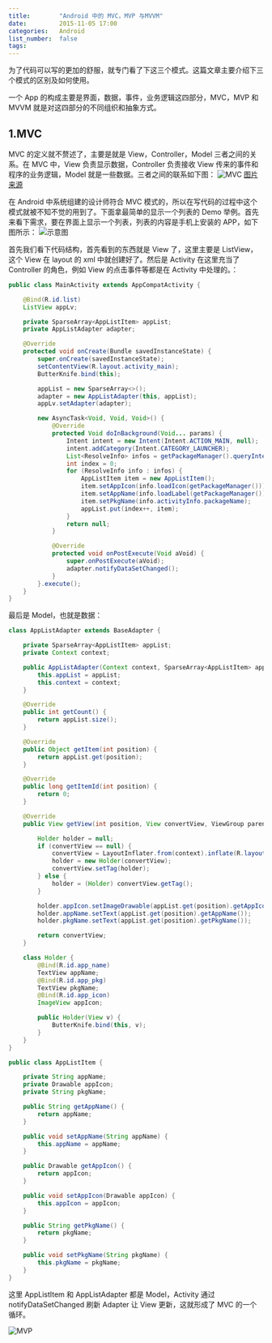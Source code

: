 ```yaml
---
title:        "Android 中的 MVC，MVP 与MVVM"
date:         2015-11-05 17:00
categories:   Android
list_number:  false
tags:
---
```


为了代码可以写的更加的舒服，就专门看了下这三个模式。这篇文章主要介绍下三个模式的区别及如何使用。

<!-- more -->

一个 App 的构成主要是界面，数据，事件，业务逻辑这四部分，MVC，MVP 和 MVVM 就是对这四部分的不同组织和抽象方式。

## 1.MVC
MVC 的定义就不赘述了，主要是就是 View，Controller，Model 三者之间的关系。在 MVC 中，View 负责显示数据，Controller 负责接收 View 传来的事件和程序的业务逻辑，Model 就是一些数据。三者之间的联系如下图：
![MVC](http://7xisp0.com1.z0.glb.clouddn.com/android_mvc.png)
[图片来源](https://stackoverflow.com/questions/2056/what-are-mvp-and-mvc-and-what-is-the-difference)

在 Android 中系统组建的设计师符合 MVC 模式的，所以在写代码的过程中这个模式就被不知不觉的用到了。下面拿最简单的显示一个列表的 Demo 举例。首先来看下需求，要在界面上显示一个列表，列表的内容是手机上安装的 APP，如下图所示：
![示意图](http://7xisp0.com1.z0.glb.clouddn.com/android_mvc_demo_pic.png)

首先我们看下代码结构，首先看到的东西就是 View 了，这里主要是 ListView，这个 View 在 layout 的 xml 中就创建好了。然后是 Activity 在这里充当了 Controller 的角色，例如 View 的点击事件等都是在 Activity 中处理的。：
```Java
public class MainActivity extends AppCompatActivity {

    @Bind(R.id.list)
    ListView appLv;

    private SparseArray<AppListItem> appList;
    private AppListAdapter adapter;

    @Override
    protected void onCreate(Bundle savedInstanceState) {
        super.onCreate(savedInstanceState);
        setContentView(R.layout.activity_main);
        ButterKnife.bind(this);

        appList = new SparseArray<>();
        adapter = new AppListAdapter(this, appList);
        appLv.setAdapter(adapter);

        new AsyncTask<Void, Void, Void>() {
            @Override
            protected Void doInBackground(Void... params) {
                Intent intent = new Intent(Intent.ACTION_MAIN, null);
                intent.addCategory(Intent.CATEGORY_LAUNCHER);
                List<ResolveInfo> infos = getPackageManager().queryIntentActivities(intent, PackageManager.MATCH_ALL);
                int index = 0;
                for (ResolveInfo info : infos) {
                    AppListItem item = new AppListItem();
                    item.setAppIcon(info.loadIcon(getPackageManager()));
                    item.setAppName(info.loadLabel(getPackageManager()).toString());
                    item.setPkgName(info.activityInfo.packageName);
                    appList.put(index++, item);
                }
                return null;
            }

            @Override
            protected void onPostExecute(Void aVoid) {
                super.onPostExecute(aVoid);
                adapter.notifyDataSetChanged();
            }
        }.execute();
    }
}
```
最后是 Model，也就是数据：
```Java
class AppListAdapter extends BaseAdapter {

    private SparseArray<AppListItem> appList;
    private Context context;

    public AppListAdapter(Context context, SparseArray<AppListItem> appList) {
        this.appList = appList;
        this.context = context;
    }

    @Override
    public int getCount() {
        return appList.size();
    }

    @Override
    public Object getItem(int position) {
        return appList.get(position);
    }

    @Override
    public long getItemId(int position) {
        return 0;
    }

    @Override
    public View getView(int position, View convertView, ViewGroup parent) {

        Holder holder = null;
        if (convertView == null) {
            convertView = LayoutInflater.from(context).inflate(R.layout.list_item_home, parent, false);
            holder = new Holder(convertView);
            convertView.setTag(holder);
        } else {
            holder = (Holder) convertView.getTag();
        }

        holder.appIcon.setImageDrawable(appList.get(position).getAppIcon());
        holder.appName.setText(appList.get(position).getAppName());
        holder.pkgName.setText(appList.get(position).getPkgName());

        return convertView;
    }

    class Holder {
        @Bind(R.id.app_name)
        TextView appName;
        @Bind(R.id.app_pkg)
        TextView pkgName;
        @Bind(R.id.app_icon)
        ImageView appIcon;

        public Holder(View v) {
            ButterKnife.bind(this, v);
        }
    }
}

public class AppListItem {

    private String appName;
    private Drawable appIcon;
    private String pkgName;

    public String getAppName() {
        return appName;
    }

    public void setAppName(String appName) {
        this.appName = appName;
    }

    public Drawable getAppIcon() {
        return appIcon;
    }

    public void setAppIcon(Drawable appIcon) {
        this.appIcon = appIcon;
    }

    public String getPkgName() {
        return pkgName;
    }

    public void setPkgName(String pkgName) {
        this.pkgName = pkgName;
    }
}
```
这里 AppListItem 和 AppListAdapter 都是 Model，Activity 通过 notifyDataSetChanged 刷新 Adapter 让 View 更新，这就形成了 MVC 的一个循环。


![MVP](http://7xisp0.com1.z0.glb.clouddn.com/android_mvp.png)

